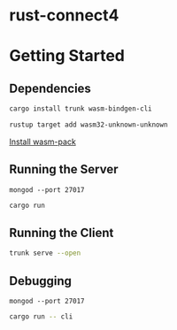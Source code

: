 # rust-connect4

# Getting Started

## Dependencies

```bash
cargo install trunk wasm-bindgen-cli
```

```bash
rustup target add wasm32-unknown-unknown
```

[Install wasm-pack](https://rustwasm.github.io/wasm-pack/)

## Running the Server

```
mongod --port 27017
```

```bash
cargo run
```

## Running the Client

```bash
trunk serve --open
```

## Debugging

```
mongod --port 27017
```

```bash
cargo run -- cli
```
